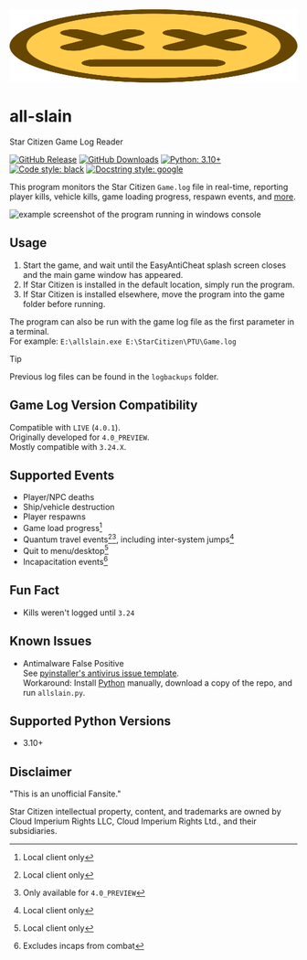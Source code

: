 <img src="icon/ded.svg" width="100%" height="128">

# all-slain
Star Citizen Game Log Reader

[![GitHub Release](https://img.shields.io/github/v/release/DimmaDont/all-slain)](https://github.com/DimmaDont/all-slain/releases)
[![GitHub Downloads](https://img.shields.io/github/downloads/DimmaDont/all-slain/total)](https://github.com/DimmaDont/all-slain/releases)
[![Python: 3.10+](https://img.shields.io/badge/python-3.10+-blue.svg?logo=python&logoColor=white)](https://www.python.org/)
[![Code style: black](https://img.shields.io/badge/code%20style-black-000000.svg)](https://black.readthedocs.io/en/stable/index.html)
[![Docstring style: google](https://img.shields.io/badge/docstring%20style-google-000000.svg)](https://github.com/google/styleguide/blob/gh-pages/pyguide.md#38-comments-and-docstrings)

This program monitors the Star Citizen `Game.log` file in real-time, reporting player kills, vehicle kills, game loading progress, respawn events, and [more](#supported-events).

![example screenshot of the program running in windows console](https://github.com/user-attachments/assets/0fa1d08e-776e-449c-b78b-59bf07c5a20c)

## Usage
1. Start the game, and wait until the EasyAntiCheat splash screen closes and the main game window has appeared.
2. If Star Citizen is installed in the default location, simply run the program.
3. If Star Citizen is installed elsewhere, move the program into the game folder before running.

The program can also be run with the game log file as the first parameter in a terminal.\
For example: `E:\allslain.exe E:\StarCitizen\PTU\Game.log`

> [!TIP]
> Previous log files can be found in the `logbackups` folder.

## Game Log Version Compatibility
Compatible with `LIVE` (`4.0.1`).\
Originally developed for `4.0_PREVIEW`.\
Mostly compatible with `3.24.X`.

## Supported Events
* Player/NPC deaths
* Ship/vehicle destruction
* Player respawns
* Game load progress[^1]
* Quantum travel events[^1][^3], including inter-system jumps[^1]
* Quit to menu/desktop[^1]
* Incapacitation events[^2]

[^1]: Local client only
[^2]: Excludes incaps from combat
[^3]: Only available for `4.0_PREVIEW`

## Fun Fact
* Kills weren't logged until `3.24`

## Known Issues
* Antimalware False Positive\
See [pyinstaller's antivirus issue template](https://github.com/pyinstaller/pyinstaller/blob/develop/.github/ISSUE_TEMPLATE/antivirus.md).\
Workaround: Install [Python](https://www.python.org/downloads/) manually, download a copy of the repo, and run `allslain.py`.

## Supported Python Versions
* 3.10+

## Disclaimer
"This is an unofficial Fansite."

Star Citizen intellectual property, content, and trademarks are owned by Cloud Imperium Rights LLC, Cloud Imperium Rights Ltd., and their subsidiaries.
